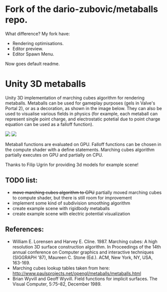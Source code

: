 # Fork of the dario-zubovic/metaballs repo.

What difference? My fork have:
* Rendering optimisations.
* Editor preview.
* Editor Spawn Menu.

Now goes default readme.
# Unity 3D metaballs
Unity 3D implementation of marching cubes algorithm for rendering metaballs. Metaballs can be used for gameplay purposes (gels in Valve's Portal 2), or as a decoration, as shown in the image below. They can also be used to visualise various fields in physics (for example, each metaball can represent single point charge, and electrostatic potetial due to point charge equation can be used as a falloff function).

![](https://github.com/dario-zubovic/metaballs/raw/master/gif1.gif)
![](https://github.com/dario-zubovic/metaballs/raw/master/gif2.gif)

Metaball functions are evaluated on GPU. Falloff functions can be chosen in the compute shader with a define statements. Marching cubes algorithm partially executes on GPU and partially on CPU.

Thanks to Filip Ugrin for providing 3d models for example scene!

## TODO list:
* ~~move marching cubes algorithm to GPU~~ partially moved marching cubes to compute shader, but there is still room for improvement
* implement some kind of subdivision smoothing algorithm
* create example scene with rigidbody metaballs
* create example scene with electric potential visualization

## References:
* William E. Lorensen and Harvey E. Cline. 1987. Marching cubes: A high resolution 3D surface construction algorithm. In Proceedings of the 14th annual conference on Computer graphics and interactive techniques (SIGGRAPH '87), Maureen C. Stone (Ed.). ACM, New York, NY, USA, 163-169.
* Marching cubes lookup tables taken from here: http://www.paulsprojects.net/opengl/metaballs/metaballs.html
* Brian Wyvill and Geoff Wyvill. Field functions for implicit surfaces. The Visual Computer, 5:75–82, December 1989.
